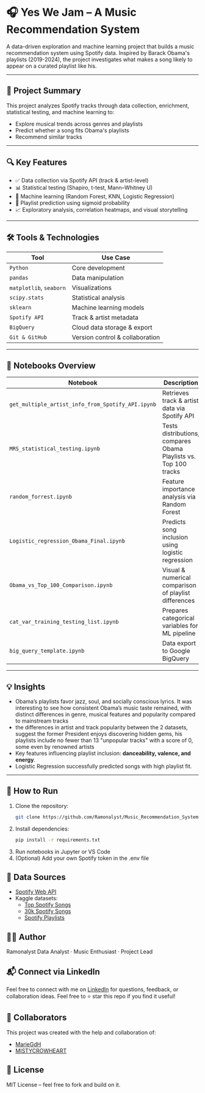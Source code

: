 # 🎧 Yes We Jam – A Music Recommendation System

A data-driven exploration and machine learning project that builds a music recommendation system using Spotify data. Inspired by Barack Obama's playlists (2019-2024), the project investigates what makes a song likely to appear on a curated playlist like his.

---

## 📌 Project Summary

This project analyzes Spotify tracks through data collection, enrichment, statistical testing, and machine learning to:
- Explore musical trends across genres and playlists
- Predict whether a song fits Obama's playlists
- Recommend similar tracks

---

## 🔍 Key Features

- ✅ Data collection via Spotify API (track & artist-level)
- 📊 Statistical testing (Shapiro, t-test, Mann–Whitney U)
- 🤖 Machine learning (Random Forest, KNN, Logistic Regression)
- 🔮 Playlist prediction using sigmoid probability
- 📈 Exploratory analysis, correlation heatmaps, and visual storytelling

---

## 🛠 Tools & Technologies

| Tool           | Use Case                             |
|----------------|--------------------------------------|
| `Python`       | Core development                     |
| `pandas`       | Data manipulation                    |
| `matplotlib`, `seaborn` | Visualizations               |
| `scipy.stats`  | Statistical analysis                 |
| `sklearn`      | Machine learning models              |
| `Spotify API`  | Track & artist metadata              |
| `BigQuery`     | Cloud data storage & export          |
| `Git & GitHub` | Version control & collaboration      |

---

## 🧠 Notebooks Overview

| Notebook                                   | Description                                                |
|-------------------------------------------|------------------------------------------------------------|
| `get_multiple_artist_info_from_Spotify_API.ipynb` | Retrieves track & artist data via Spotify API        |
| `MRS_statistical_testing.ipynb`           | Tests distributions, compares Obama Playlists vs. Top 100 tracks     |
| `random_forrest.ipynb`                    | Feature importance analysis via Random Forest              |
| `Logistic_regression_Obama_Final.ipynb`   | Predicts song inclusion using logistic regression          |
| `Obama_vs_Top_100_Comparison.ipynb`       | Visual & numerical comparison of playlist differences      |
| `cat_var_training_testing_list.ipynb`     | Prepares categorical variables for ML pipeline             |
| `big_query_template.ipynb`                | Data export to Google BigQuery                             |

---

## 💡 Insights

- Obama’s playlists favor jazz, soul, and socially conscious lyrics. It was interesting to see how consistent Obama’s music taste remained, with distinct differences in genre, musical features and popularity compared to mainstream tracks
- the differences in artist and track popularity between the 2 datasets, suggest the former President enjoys discovering hidden gems, his playlists include no fewer than 13 "unpopular tracks" with a score of 0, some even by renowned artists
- Key features influencing playlist inclusion: **danceability, valence, and energy**.
- Logistic Regression successfully predicted songs with high playlist fit.

---

## 🚀 How to Run

1. Clone the repository:
   ```bash
   git clone https://github.com/Ramonalyst/Music_Recommendation_System.git
2. Install dependencies:
   ```bash
   pip install -r requirements.txt
3. Run notebooks in Jupyter or VS Code
4. (Optional) Add your own Spotify token in the .env file

## 📁 Data Sources

- [Spotify Web API](https://developer.spotify.com/documentation/web-api)
- Kaggle datasets:
  - [Top Spotify Songs](https://www.kaggle.com/datasets/nelgiriyewithana/top-spotify-songs-2023)
  - [30k Spotify Songs](https://www.kaggle.com/datasets/joebeachcapital/30000-spotify-songs)
  - [Spotify Playlists](https://www.kaggle.com/datasets/andrewmvd/spotify-playlists)

## 🙋‍♀️ Author

Ramonalyst
Data Analyst · Music Enthusiast · Project Lead

## 📬 Connect via LinkedIn

Feel free to connect with me on [LinkedIn](https://www.linkedin.com/in/ramona-mufi%C4%87-69b29b281/) for questions, feedback, or collaboration ideas.
Feel free to ⭐ star this repo if you find it useful!

## 🤝 Collaborators

This project was created with the help and collaboration of:
- [MarieGdH](https://github.com/MarieGdH)
- [MISTYCROWHEART](https://github.com/MISTYCROWHEART)

## 📌 License

MIT License – feel free to fork and build on it.

